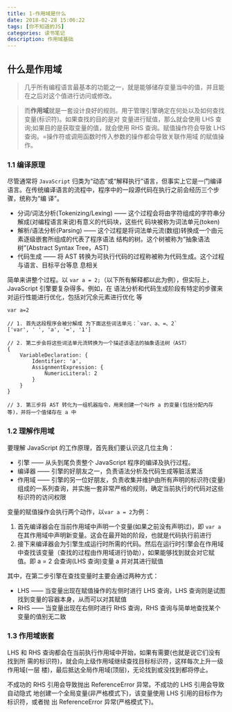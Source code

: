 ```yaml
---
title: 1-作用域是什么
date: 2018-02-28 15:06:22
tags: [你不知道的JS]
categories: 读书笔记
description: 作用域基础
---
```

<!-- more -->

## 什么是作用域

>几乎所有编程语言最基本的功能之一，就是能够储存变量当中的值，并且能在之后对这个值进行访问或修改。  

>而**作用域**就是一套设计良好的规则。用于管理引擎确定在何处以及如何查找变量(标识符)。如果查找的目的是对
变量进行赋值，那么就会使用 LHS 查询;如果目的是获取变量的值，就会使用 RHS 查询。赋值操作符会导致 LHS 查询。=操作符或调用函数时传入参数的操作都会导致关联作用域 的赋值操作。

### 1.1 编译原理

尽管通常将 `JavaScript` 归类为“动态”或“解释执行”语言，但事实上它是一门编译语言。在传统编译语言的流程中，程序中的一段源代码在执行之前会经历三个步骤，统称为“编 译”。
- 分词/词法分析(Tokenizing/Lexing) —— 这个过程会将由字符组成的字符串分解成(对编程语言来说)有意义的代码块，这些代 码块被称为词法单元(token)
- 解析/语法分析(Parsing) —— 这个过程是将词法单元流(数组)转换成一个由元素逐级嵌套所组成的代表了程序语法 结构的树。这个树被称为“抽象语法树”(Abstract Syntax Tree，AST)
- 代码生成 —— 将 AST 转换为可执行代码的过程称被称为代码生成。这个过程与语言、目标平台等息 息相关

简单来讲整个过程。以 `var a = 2;`（以下所有解释都以此为例），但实际上，JavaScript 引擎要复杂得多。例如，在 语法分析和代码生成阶段有特定的步骤来对运行性能进行优化，包括对冗余元素进行优化 等

```
var a=2

// 1. 首先这段程序会被分解成 为下面这些词法单元：`var、a、=、2`
['var', ' ', 'a', '=', '1']

// 2. 第二步会将这些词法单元流转换为一个描述该语法的抽象语法树（AST）
{
    VariableDeclaration: {
        Identifier: 'a',
        AssignmentExpression: {
            NumericLiteral: 2
        }
    }
}

// 3. 第三步将 AST 转化为一组机器指令，用来创建一个叫作 a 的变量(包括分配内存等)，并将一个值储存在 a 中
```

### 1.2 理解作用域

要理解 JavaScript 的工作原理，首先我们要认识这几位主角：
- 引擎 —— 从头到尾负责整个 JavaScript 程序的编译及执行过程。
- 编译器 —— 引擎的好朋友之一，负责语法分析及代码生成等脏活累活
- 作用域 —— 引擎的另一位好朋友，负责收集并维护由所有声明的标识符(变量)组成的一系列查询，并实施一套非常严格的规则，确定当前执行的代码对这些标识符的访问权限

变量的赋值操作会执行两个动作，以`var a = 2`为例：
1. 首先编译器会在当前作用域中声明一个变量(如果之前没有声明过)，即 `var a` 在其作用域中声明新变量。这会在最开始的阶段，也就是代码执行前进行
2. 接下来编译器会为引擎生成运行时所需的代码。然后在运行时引擎会在作用域中查找该变量（查找的过程由作用域进行协助），如果能够找到就会对它赋值。即 a = 2 会查询(LHS 查询)变量 a 并对其进行赋值

其中，在第二步引擎在查找变量时主要会通过两种方式：
- LHS —— 当变量出现在赋值操作的左侧时进行 LHS 查询，LHS 查询则是试图 找到变量的容器本身，从而可以对其赋值
- RHS —— 当变量出现在右侧时进行 RHS 查询，RHS 查询与简单地查找某个变量的值别无二致

### 1.3 作用域嵌套

LHS 和 RHS 查询都会在当前执行作用域中开始，如果有需要(也就是说它们没有找到所 需的标识符)，就会向上级作用域继续查找目标标识符，这样每次上升一级作用域(一层 楼)，最后抵达全局作用域(顶层)，无论找到或没找到都将停止。

不成功的 RHS 引用会导致抛出 ReferenceError 异常。不成功的 LHS 引用会导致自动隐式 地创建一个全局变量(非严格模式下)，该变量使用 LHS 引用的目标作为标识符，或者抛 出 ReferenceError 异常(严格模式下)。
